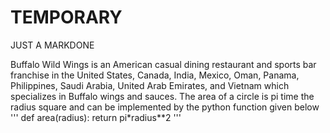 # TEMPORARY
JUST A MARKDONE


Buffalo Wild Wings is an American casual dining restaurant and sports bar franchise in the United States, Canada, India, Mexico, Oman, Panama, Philippines, Saudi Arabia, United Arab Emirates, and Vietnam which specializes in Buffalo wings and sauces.
 The area of a circle is pi time the radius square and can be implemented by the 
 python function given below
'''
def area(radius):
  return pi*radius**2
'''
